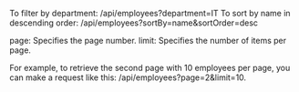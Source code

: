 To filter by department: /api/employees?department=IT
To sort by name in descending order: /api/employees?sortBy=name&sortOrder=desc

page: Specifies the page number.
limit: Specifies the number of items per page.

For example, to retrieve the second page with 10 employees per page, you can make a request like this: /api/employees?page=2&limit=10.